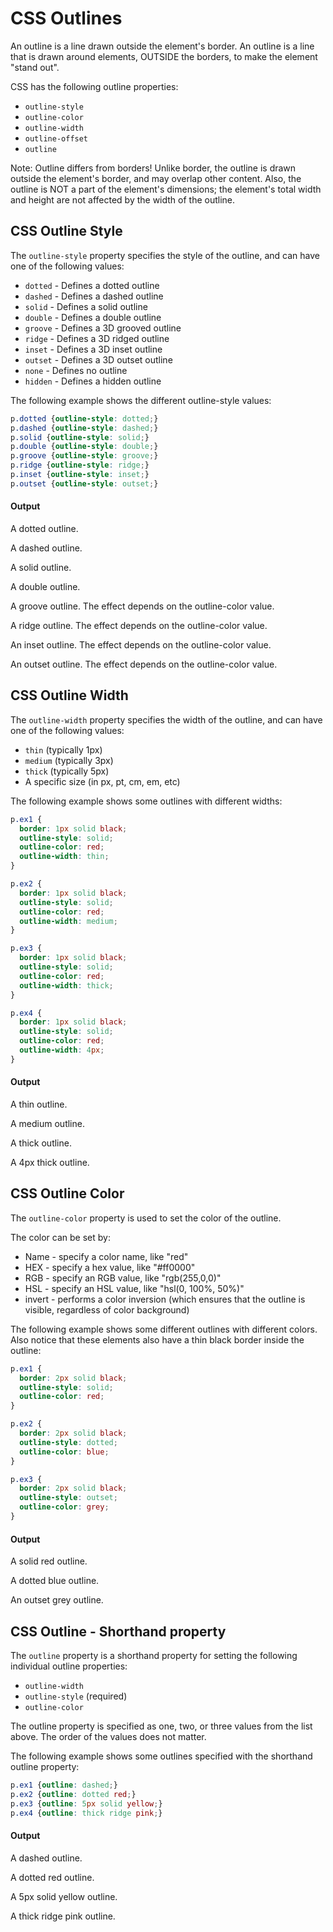 # CSS Outlines

An outline is a line drawn outside the element's border.
An outline is a line that is drawn around elements, OUTSIDE the borders, to make the element "stand out".

CSS has the following outline properties:

- `outline-style`
- `outline-color`
- `outline-width`
- `outline-offset`
- `outline`

Note: Outline differs from borders! Unlike border, the outline is drawn outside the element's border, and may overlap other content. Also, the outline is NOT a part of the element's dimensions; the element's total width and height are not affected by the width of the outline.

## CSS Outline Style

The `outline-style` property specifies the style of the outline, and can have one of the following values:

- `dotted` - Defines a dotted outline
- `dashed` - Defines a dashed outline
- `solid` - Defines a solid outline
- `double` - Defines a double outline
- `groove` - Defines a 3D grooved outline
- `ridge` - Defines a 3D ridged outline
- `inset` - Defines a 3D inset outline
- `outset` - Defines a 3D outset outline
- `none` - Defines no outline
- `hidden` - Defines a hidden outline

The following example shows the different outline-style values:

```css
p.dotted {outline-style: dotted;}
p.dashed {outline-style: dashed;}
p.solid {outline-style: solid;}
p.double {outline-style: double;}
p.groove {outline-style: groove;}
p.ridge {outline-style: ridge;}
p.inset {outline-style: inset;}
p.outset {outline-style: outset;}
```

#### Output

<p class="dotted" style={{outlineStyle: 'dotted'}}>A dotted outline.</p>
<p class="dashed" style={{outlineStyle: 'dashed'}}>A dashed outline.</p>
<p class="solid" style={{outlineStyle: 'solid'}}>A solid outline.</p>
<p class="double" style={{outlineStyle: 'double'}}>A double outline.</p>
<p class="groove" style={{outlineStyle: 'groove'}}>A groove outline. The effect depends on the outline-color value.</p>
<p class="ridge" style={{outlineStyle: 'ridge'}}>A ridge outline. The effect depends on the outline-color value.</p>
<p class="inset" style={{outlineStyle: 'inset'}}>An inset outline. The effect depends on the outline-color value.</p>
<p class="outset" style={{outlineStyle: 'outset'}}>An outset outline. The effect depends on the outline-color value.</p>

## CSS Outline Width

The `outline-width` property specifies the width of the outline, and can have one of the following values:

- `thin` (typically 1px)
- `medium` (typically 3px)
- `thick` (typically 5px)
- A specific size (in px, pt, cm, em, etc)

The following example shows some outlines with different widths:

```css
p.ex1 {
  border: 1px solid black;
  outline-style: solid;
  outline-color: red;
  outline-width: thin;
}

p.ex2 {
  border: 1px solid black;
  outline-style: solid;
  outline-color: red;
  outline-width: medium;
}

p.ex3 {
  border: 1px solid black;
  outline-style: solid;
  outline-color: red;
  outline-width: thick;
}

p.ex4 {
  border: 1px solid black;
  outline-style: solid;
  outline-color: red;
  outline-width: 4px;
}
```

#### Output

<p class="ex1" style={{border: '1px solid black', outlineStyle: 'solid', outlineColor: 'red', outlineWidth: 'thin'}}>A thin outline.</p>
<p class="ex2" style={{border: '1px solid black', outlineStyle: 'solid', outlineColor: 'red', outlineWidth: 'medium'}}>A medium outline.</p>
<p class="ex3" style={{border: '1px solid black', outlineStyle: 'solid', outlineColor: 'red', outlineWidth: 'thick'}}>A thick outline.</p>
<p class="ex4" style={{border: '1px solid black', outlineStyle: 'solid', outlineColor: 'red', outlineWidth: '4px'}}>A 4px thick outline.</p>

## CSS Outline Color

The `outline-color` property is used to set the color of the outline.

The color can be set by:

- Name - specify a color name, like "red"
- HEX - specify a hex value, like "#ff0000"
- RGB - specify an RGB value, like "rgb(255,0,0)"
- HSL - specify an HSL value, like "hsl(0, 100%, 50%)"
- invert - performs a color inversion (which ensures that the outline is visible, regardless of color background)

The following example shows some different outlines with different colors. Also notice that these elements also have a thin black border inside the outline:

```css
p.ex1 {
  border: 2px solid black;
  outline-style: solid;
  outline-color: red;
}

p.ex2 {
  border: 2px solid black;
  outline-style: dotted;
  outline-color: blue;
}

p.ex3 {
  border: 2px solid black;
  outline-style: outset;
  outline-color: grey;
}
```

#### Output

<p class="ex1" style={{border: '2px solid black', outlineStyle: 'solid', outlineColor: 'red'}}>A solid red outline.</p>
<p class="ex2" style={{border: '2px solid black', outlineStyle: 'dotted', outlineColor: 'blue'}}>A dotted blue outline.</p>
<p class="ex3" style={{border: '2px solid black', outlineStyle: 'outset', outlineColor: 'grey'}}>An outset grey outline.</p>

## CSS Outline - Shorthand property

The `outline` property is a shorthand property for setting the following individual outline properties:

- `outline-width`
- `outline-style` (required)
- `outline-color`

The outline property is specified as one, two, or three values from the list above. The order of the values does not matter.

The following example shows some outlines specified with the shorthand outline property:

```css
p.ex1 {outline: dashed;}
p.ex2 {outline: dotted red;}
p.ex3 {outline: 5px solid yellow;}
p.ex4 {outline: thick ridge pink;}
```

#### Output

<p class="ex1" style={{outline: 'dashed'}}>A dashed outline.</p>
<p class="ex2" style={{outline: 'dotted red'}}>A dotted red outline.</p>
<p class="ex3" style={{outline: '5px solid yellow'}}>A 5px solid yellow outline.</p>
<p class="ex4" style={{outline: 'thick ridge pink'}}>A thick ridge pink outline.</p>
